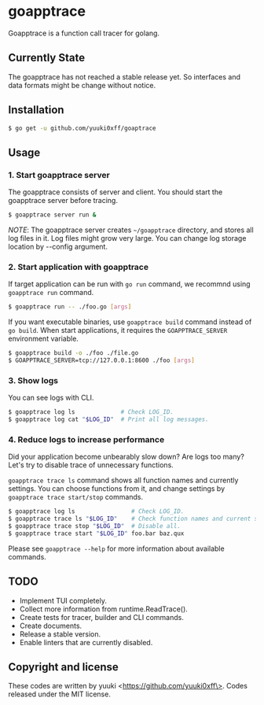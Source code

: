 # goapptrace
Goapptrace is a function call tracer for golang.

## Currently State
The goapptrace has not reached a stable release yet.
So interfaces and data formats might be change without notice.

## Installation
```bash
$ go get -u github.com/yuuki0xff/goaptrace
```

## Usage
### 1. Start goapptrace server
The goapptrace consists of server and client. You should start the goapptrace server before tracing.
```bash
$ goapptrace server run &
```
*NOTE*: The goapptrace server creates `~/goapptrace` directory, and stores all log files in it.
Log files might grow very large.
You can change log storage location by --config argument.

### 2. Start application with goapptrace
If target application can be run with `go run` command, we recommnd using `goapptrace run` command.
```bash
$ goapptrace run -- ./foo.go [args]
```

If you want executable binaries, use `goapptrace build` command instead of `go build`.
When start applications, it requires the `GOAPPTRACE_SERVER` environment variable.
```bash
$ goapptrace build -o ./foo ./file.go
$ GOAPPTRACE_SERVER=tcp://127.0.0.1:8600 ./foo [args]
```

### 3. Show logs
You can see logs with CLI.
```bash
$ goapptrace log ls             # Check LOG_ID.
$ goapptrace log cat "$LOG_ID"  # Print all log messages.
```

### 4. Reduce logs to increase performance
Did your application become unbearably slow down? Are logs too many?
Let's try to disable trace of unnecessary functions.

`goapptrace trace ls` command shows all function names and currently settings.
You can choose functions from it, and change settings by `goapptrace trace start/stop` commands.

```bash
$ goapptrace log ls                # Check LOG_ID.
$ goapptrace trace ls "$LOG_ID"    # Check function names and current status.
$ goapptrace trace stop "$LOG_ID"  # Disable all.
$ goapptrace trace start "$LOG_ID" foo.bar baz.qux
```
Please see `goapptrace --help` for more information about available commands.

## TODO
* Implement TUI completely.
* Collect more information from runtime.ReadTrace().
* Create tests for tracer, builder and CLI commands.
* Create documents.
* Release a stable version.
* Enable linters that are currently disabled.

## Copyright and license
These codes are written by yuuki \<https://github.com/yuuki0xff\>.
Codes released under the MIT license.  
